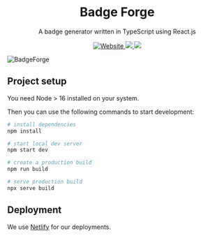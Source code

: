 <p align="center">
  <h1 align="center">Badge Forge</h1>
  <p align="center">A badge generator  written in TypeScript using React.js</p>
   <p align="center">
    <a href="https://badgeforge.satellytes.com">
      <img alt="Website" src="https://img.shields.io/website?url=https%3A%2F%2Fbadgeforge.satellytes.com/">
    </a>
    <a href="https://codecov.io/gh/satellytes/badge-forge" > 
      <img src="https://codecov.io/gh/satellytes/badge-forge/branch/main/graph/badge.svg?token=ZXPIOKTXNP"/> 
    </a>
    <a href="https://github.com/prettier/prettier">
      <img src="https://img.shields.io/badge/code_style-prettier-ff69b4.svg?style=flat-square" />
    </a>
  </p>
</p>

![BadgeForge](https://user-images.githubusercontent.com/104005017/175064215-16be718b-31ae-412d-a10c-ba651f646ba0.gif)

## Project setup

You need Node > 16 installed on your system.

Then you can use the following commands to start development:

```bash
# install dependencies
npm install

# start local dev server
npm start dev

# create a production build
npm run build

# serve production build
npx serve build
```

## Deployment

We use [Netlify](https://netlify.com) for our deployments.
